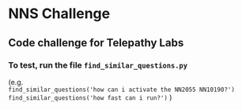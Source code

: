 # NNS Challenge
## Code challenge for Telepathy Labs  

### To test, run the file `find_similar_questions.py`

(e.g.  
`find_similar_questions('how can i activate the NN2055 NN10190?')` 
`find_similar_questions('how fast can i run?')`
)